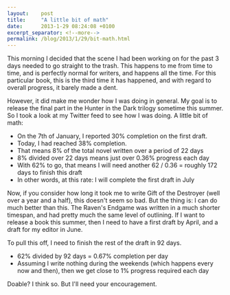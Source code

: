 ```yaml
---
layout:    post
title:     "A little bit of math"
date:      2013-1-29 08:24:08 +0100
excerpt_separator: <!--more-->
permalink: /blog/2013/1/29/bit-math.html
---
```


This morning I decided that the scene I had been working on for the past 3 days needed to go straight to the trash. This happens to me from time to time, and is perfectly normal for writers, and happens all the time. For this particular book, this is the third time it has happened, and with regard to overall progress, it barely made a dent.

<!--more-->
However, it did make me wonder how I was doing in general. My goal is to release the final part in the Hunter in the Dark trilogy sometime this summer. So I took a look at my Twitter feed to see how I was doing. A little bit of math:
* On the 7th of January, I reported 30% completion on the first draft.
* Today, I had reached 38% completion.
* That means 8% of the total novel written over a period of 22 days
* 8% divided over 22 days means just over 0.36% progress each day
* With 62% to go, that means I will need another 62 / 0.36 = roughly 172 days to finish this draft
* In other words, at this rate: I will complete the first draft in July

Now, if you consider how long it took me to write Gift of the Destroyer (well over a year and a half), this doesn't seem so bad. But the thing is: I can do much better than this. The Raven's Endgame was written in a much shorter timespan, and had pretty much the same level of outlining. If I want to release a book this summer, then I need to have a first draft by April, and a draft for my editor in June.

To pull this off, I need to finish the rest of the draft in 92 days.
* 62% divided by 92 days = 0.67% completion per day
* Assuming I write nothing during the weekends (which happens every now and then), then we get close to 1% progress required each day

Doable? I think so. But I'll need your encouragement.